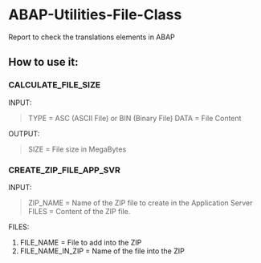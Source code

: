 # ABAP-Utilities-File-Class
Report to check the translations elements in ABAP

## How to use it:

### CALCULATE_FILE_SIZE

INPUT:
> TYPE = ASC (ASCII File) or BIN (Binary File)
> DATA = File Content

OUTPUT:
> SIZE = File size in MegaBytes

### CREATE_ZIP_FILE_APP_SVR

INPUT:
> ZIP_NAME = Name of the ZIP file to create in the Application Server
> FILES    = Content of the ZIP file.

FILES:

1. FILE_NAME        = File to add into the ZIP
2. FILE_NAME_IN_ZIP = Name of the file into the ZIP
